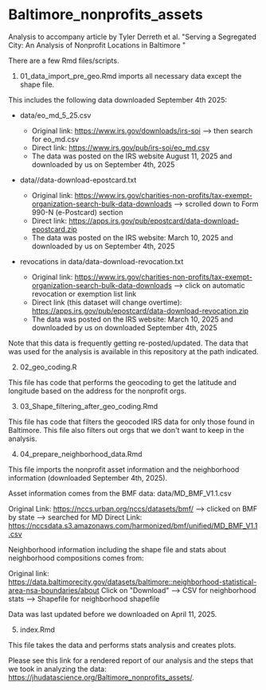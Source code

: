 # Baltimore_nonprofits_assets

Analysis to accompany article by Tyler Derreth et al. "Serving a Segregated City: An Analysis of Nonprofit Locations in Baltimore "

There are a few Rmd files/scripts.

1) 01_data_import_pre_geo.Rmd imports all necessary data except the shape file.

This includes the following data downloaded September 4th 2025:

- data/eo_md_5_25.csv
  - Original link:  https://www.irs.gov/downloads/irs-soi --> then search for eo_md.csv
  - Direct link: https://www.irs.gov/pub/irs-soi/eo_md.csv
  - The data was posted on the IRS website August 11, 2025 and downloaded by us on September 4th, 2025

- data//data-download-epostcard.txt
  - Original link: https://www.irs.gov/charities-non-profits/tax-exempt-organization-search-bulk-data-downloads --> scrolled down to Form 990-N (e-Postcard) section
  - Direct link: https://apps.irs.gov/pub/epostcard/data-download-epostcard.zip 
  - The data was posted on the IRS website: March 10, 2025 and downloaded by us on September 4th, 2025
 
- revocations in data/data-download-revocation.txt
  - Original link: https://www.irs.gov/charities-non-profits/tax-exempt-organization-search-bulk-data-downloads --> click on automatic revocation or exemption list link
  - Direct link (this dataset will change overtime): https://apps.irs.gov/pub/epostcard/data-download-revocation.zip
  - The data was posted on the IRS website: March 10, 2025 and downloaded by us on downloaded September 4th, 2025


Note that this data is frequently getting re-posted/updated. The data that was used for the analysis is available in this repository at the path indicated.

2) 02_geo_coding.R 

This file has code that performs the geocoding to get the latitude and longitude based on the address for the nonprofit orgs.

3) 03_Shape_filtering_after_geo_coding.Rmd

This file has code that filters the geocoded IRS data for only those found in Baltimore. This file also filters out orgs that we don't want to keep in the analysis.

4) 04_prepare_neighborhood_data.Rmd

This file imports the nonprofit asset information and the neighborhood information (downloaded September 4th, 2025).

Asset information comes from the BMF data: data/MD_BMF_V1.1.csv

Original Link: https://nccs.urban.org/nccs/datasets/bmf/ --> clicked on BMF by state --> searched for MD
Direct Link:  https://nccsdata.s3.amazonaws.com/harmonized/bmf/unified/MD_BMF_V1.1.csv  

Neighborhood information including the shape file and stats about neighborhood compositions comes from:

Original link: https://data.baltimorecity.gov/datasets/baltimore::neighborhood-statistical-area-nsa-boundaries/about
Click on "Download" --> CSV for neighborhood stats 
                    --> Shapefile for neighborhood shapefile

Data was last updated before we downloaded on April 11, 2025.

5) index.Rmd

This file takes the data and performs stats analysis and creates plots.


Please see this link for a rendered report of our analysis and the steps that we took in analyzing the data: https://jhudatascience.org/Baltimore_nonprofits_assets/. 
